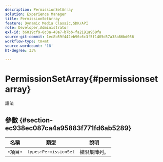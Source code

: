 ```yaml
---
description: PermissionSetArray
solution: Experience Manager
title: PermissionSetArray
feature: Dynamic Media Classic,SDK/API
role: Developer,Administrator
exl-id: b6019cf9-8c3a-48a7-b7bb-fa2191a958fa
source-git-commit: 1ec8b59f442eb96c6c3f5f1405d57a38a86bd056
workflow-type: tm+mt
source-wordcount: '18'
ht-degree: 33%

---
```


# PermissionSetArray{#permissionsetarray}

語法

## 參數 {#section-ec938ec087ca4a95883f771fd6ab5289}

| 名稱 | 類型 | 說明 |
|---|---|---|
| `*`項目`*` | `types:PermissionSet` | 權限集陣列。 |
